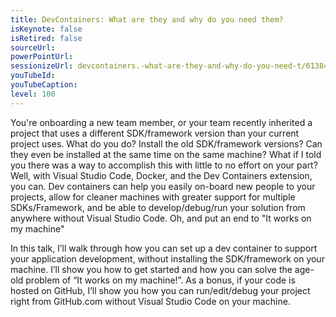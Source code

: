 ```yaml
---
title: DevContainers: What are they and why do you need them?
isKeynote: false
isRetired: false
sourceUrl: 
powerPointUrl: 
sessionizeUrl: devcontainers.-what-are-they-and-why-do-you-need-t/61384
youTubeId: 
youTubeCaption: 
level: 100
---
```

You're onboarding a new team member, or your team recently inherited a project that uses a different SDK/framework version than your current project uses. What do you do?  Install the old SDK/framework versions? Can they even be installed at the same time on the same machine?  What if I told you there was a way to accomplish this with little to no effort on your part?  Well, with Visual Studio Code, Docker, and the Dev Containers extension, you can.  Dev containers can help you easily on-board new people to your projects, allow for cleaner machines with greater support for multiple SDKs/Framework, and be able to develop/debug/run your solution from anywhere without Visual Studio Code. Oh, and put an end to "It works on my machine"

In this talk, I’ll walk through how you can set up a dev container to support your application development, without installing the SDK/framework on your machine. I’ll show you how to get started and how you can solve the age-old problem of “It works on my machine!”.  As a bonus, if your code is hosted on GitHub, I’ll show you how you can run/edit/debug your project right from GitHub.com without Visual Studio Code on your machine.
